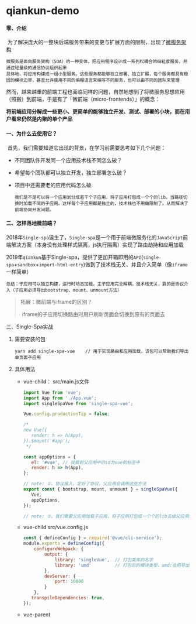 # qiankun-demo

#### 零、介绍

​	为了解决庞大的一整块后端服务带来的变更与扩展方面的限制，出现了[微服务架构](https://link.zhihu.com/?target=http%3A//www.ayqy.net/blog/%e5%be%ae%e6%9c%8d%e5%8a%a1%e6%9e%b6%e6%9e%84%ef%bc%88microservices%ef%bc%89/)

	微服务是面向服务架构（SOA）的一种变体，把应用程序设计成一系列松耦合的细粒度服务，并通过轻量级的通信协议组织起来
	具体地，将应用构建成一组小型服务。这些服务都能够独立部署、独立扩展，每个服务都具有稳固的模块边界，甚至允许使用不同的编程语言来编写不同服务，也可以由不同的团队来管理

​	然而，越来越重的前端工程也面临同样的问题，自然地想到了将微服务思想应用（照搬）到前端，于是有了「微前端（micro-frontends）」的概念：

​	**将前端应用分解成一些更小、更简单的能够独立开发、测试、部署的小块，而在用户看来仍然是内聚的单个产品**

#### 一、为什么去使用它？

​	首先，我们需要知道它出现的背景，在学习前需要思考如下几个问题：

- 不同团队件开发同一个应用技术栈不同怎么破？

- 希望每个团队都可以独立开发，独立部署怎么破？

- 项目中还需要老的应用代码怎么破

  ```
  我们是不是可以将一个应用划分成若干个子应用，将子应用打包成一个个的lib。当路径切换时加载不同的子应用。这样每个子应用都是独立的，技术栈也不用做限制了。从而解决了前端协同开发问题。
  ```

#### 二、怎样落地微前端？

​	2018年`Single-spa`诞生了，`Single-spa`是一个用于前端微服务化的`JavaScript`前端解决方案（本身没有处理样式隔离，js执行隔离）实现了路由劫持和应用加载

​	2019年`qiankun`基于Single-spa，提供了更加开箱即用的`API`(`single-spa`+`sandbox`+`import-html-entry`)做到了技术栈无关、并且介入简单（像`iframe`一样简单）

```
总结：子应用可以独立构建，运行时动态加载，主子应用完全解耦，技术栈无关，靠的是协议介入（子应用必须导出bootstrap、mount、unmount方法）
```

> 拓展：微前端与iframe的区别？
>
> ​	iframe的子应用切换路由时用户刷新页面会切换到原有的页面去

三、Single-Spa实战

1. 需要安装的包

   ```
   yarn add single-spa-vue    // 用于实现路由和应用加载，该包可以帮助我们导出单页面子应用
   ```

2. 具体用法

   - vue-child：  src/main.js文件

     ```js
     import Vue from 'vue';
     import App from './App.vue';
     import singleSpaVue from 'single-spa-vue';
     
     Vue.config.productionTip = false;
     
     /* 
     new Vue({
     	render: h => h(App),
     }).$mount('#app');
      */
     
     const appOptions = {
     	el: '#vue', // 挂载到父应用中的id为vue的标签中
     	render: h => h(App),
     };
     
     // note: ①、协议接入，定好了协议，父应用会调用这些方法
     export const { bootstrap, mount, unmount } = singleSpaVue({
     	Vue,
     	appOptions,
     });
     
     // note: ②、我们需要父应用加载子应用，将子应用打包成一个个的lib去给父应用使用
     ```

   - vue-child    src/vue.config.js

     ```js
     const { defineConfig } = require('@vue/cli-service');
     module.exports = defineConfig({
         configureWebpack: {
             output: {
                 library: 'singleVue',  // 打包类库的名字
                 library: 'umd'         // 打包后的模块类型，umd:会把导出后的模块放入到window上
             },
             devServer: {
                 port: 10000
             }
         },
     	transpileDependencies: true,
     });
     
     ```

   - vue-parent  